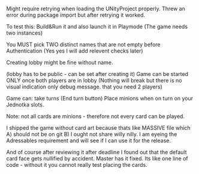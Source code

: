 Might require retrying when loading the UNityProject properly.
Threw an error during package import but after retrying it worked.

To test this:
Build&Run it and also launch it in Playmode (The game needs two instances)

You MUST pick TWO distinct names that are not empty before Authentication (Yes yes I will add relevent checks later)

Creating lobby might be fine without name.

(lobby has to be public - can be set after creating it)
Game can be started ONLY once both players are in lobby (Nothing will break but there is no visual indication only debug message. that you need 2 players)

Game can: take turns (End turn button)
Place minions when on turn on your Jednotka slots.

Note: not all cards are minions - therefore not every card can be played.

I shipped the game without card art because thats like MASSIVE file which
A) should not be on git
B) I ought not share willy nilly.
I am eyeing the Adressables requirement and will see if I can use it for the release.

And of course after reviewing it after deadline I found out that the default card face gets nullified by accident.
Master has it fixed. Its like one line of code - without it you cannot really test placing the cards.